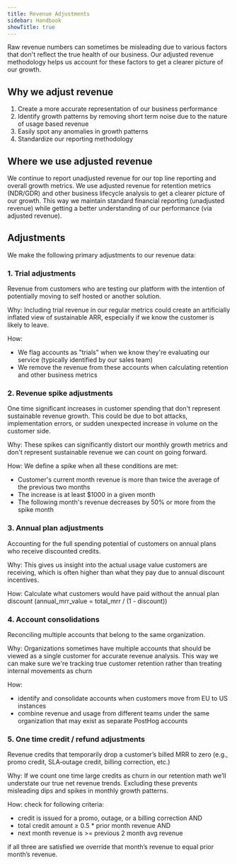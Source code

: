 ```yaml
---
title: Revenue Adjustments
sidebar: Handbook
showTitle: true
---
```


Raw revenue numbers can sometimes be misleading due to various factors that don't reflect the true health of our 
business. Our adjusted revenue methodology helps us account for these factors to get a clearer picture of our 
growth.

## Why we adjust revenue
1. Create a more accurate representation of our business performance
2. Identify growth patterns by removing short term noise due to the nature of usage based revenue
3. Easily spot any anomalies in growth patterns
4. Standardize our reporting methodology

## Where we use adjusted revenue
We continue to report unadjusted revenue for our top line reporting and overall growth metrics. We use adjusted revenue for retention metrics (NDR/GDR) and other business lifecycle analysis to get a clearer picture of our growth. This way we maintain standard financial reporting (unadjusted revenue) while getting a better understanding of our performance (via adjusted revenue).

## Adjustments
We make the following primary adjustments to our revenue data:

### 1. Trial adjustments
Revenue from customers who are testing our platform with the intention of potentially moving to self hosted or 
another solution.

Why: Including trial revenue in our regular metrics could create an artificially inflated view of 
sustainable ARR, especially if we know the customer is likely to leave.

How: 
- We flag accounts as "trials" when we know they're evaluating our service (typically identified by our sales team)
- We remove the revenue from these accounts when calculating retention and other business metrics

### 2. Revenue spike adjustments
One time significant increases in customer spending that don't represent sustainable revenue growth. This could be due to bot attacks, implementation errors, or sudden unexpected increase in volume on the customer side.

Why: These spikes can significantly distort our monthly growth metrics and don't represent sustainable revenue we can count on going forward.

How: We define a spike when all these conditions are met:
- Customer's current month revenue is more than twice the average of the previous two months
- The increase is at least $1000 in a given month
- The following month's revenue decreases by 50% or more from the spike month

### 3. Annual plan adjustments
Accounting for the full spending potential of customers on annual plans who receive discounted credits.

Why: This gives us insight into the actual usage value customers are receiving, which is often higher than what they pay due to annual discount incentives.

How: Calculate what customers would have paid without the annual plan discount (annual_mrr_value = total_mrr / (1 - discount))

### 4. Account consolidations
Reconciling multiple accounts that belong to the same organization.

Why: Organizations sometimes have multiple accounts that should be viewed as a single customer for accurate revenue analysis. This way we can make sure we're tracking true customer retention rather than treating internal movements as churn

How: 
- identify and consolidate accounts when customers move from EU to US instances
- combine revenue and usage from different teams under the same organization that may exist as separate PostHog accounts

### 5. One time credit / refund adjustments
Revenue credits that temporarily drop a customer’s billed MRR to zero (e.g., promo credit, SLA‐outage credit, billing correction, etc.)

Why: If we count one time large credits as churn in our retention math we’ll understate our true net revenue trends. Excluding these prevents misleading dips and spikes in monthly growth patterns.

How: check for following criteria:
- credit is issued for a promo, outage, or a billing correction AND
- total credit amount ≥ 0.5 * prior month revenue AND
- next month revenue is >= previous 2 month avg revenue

if all three are satisfied we override that month’s revenue to equal prior month’s revenue.
